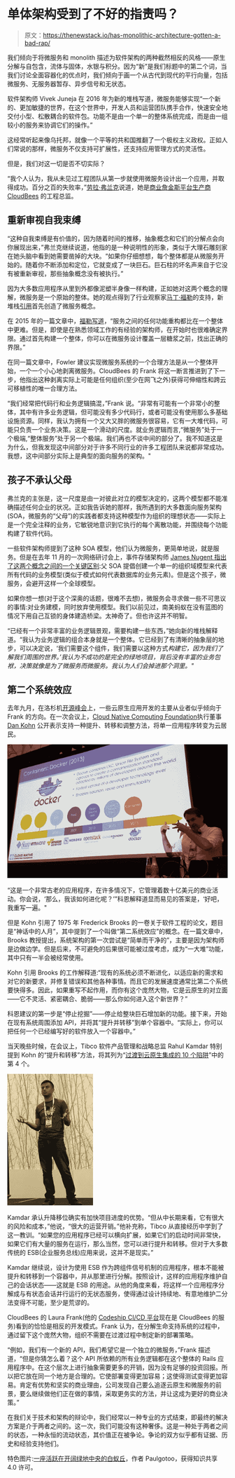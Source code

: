 # 单体架构受到了不好的指责吗？

> 原文：<https://thenewstack.io/has-monolithic-architecture-gotten-a-bad-rap/>

我们倾向于将微服务和 monolith 描述为软件架构的两种截然相反的风格——原生分解与自包含，流体与固体，水银与积分。因为“新”是我们标题中的第二个词，当我们讨论全面容器化的优点时，我们倾向于画一个从古代到现代的平行向量，包括微服务、无服务器暂存、异步信号和无状态。

软件架构师 Vivek Juneja 在 2016 年为新的堆栈写道，微服务能够实现“一个新的、更加敏捷的世界，在这个世界中，开发人员和运营团队携手合作，快速安全地交付小型、松散耦合的软件包。功能不是由一个单一的整体系统完成，而是由一组较小的服务来协调它们的操作。”

这经常听起来像乌托邦，就像一个平等的共和国推翻了一个极权主义政权。正如人们常说的那样，微服务不仅支持可扩展性，还支持应用管理方式的灵活性。

但是，我们对这一切是否不切实际？

“我个人认为，我从未见过工程团队从第一步就使用微服务设计出一个应用，并取得成功。百分之百的失败率，”[劳拉·弗兰克](https://www.linkedin.com/in/laurafrank/)说道，她是[商业詹金斯平台生产商 CloudBees](https://www.cloudbees.com/) 的工程总监。

## 重新审视自我束缚

“这种自我束缚是有价值的，因为随着时间的推移，抽象概念和它们的分解点会向你展现出来，”弗兰克继续说道，他指的是一种说明性的形象，类似于大理石雕刻家在她头脑中看到她需要凿掉的大块。“如果你仔细想想，每个整体都是从微服务开始的。随着你不断添加和定位，它就变成了一块巨石。巨石柱的坏名声来自于它没有被重新审视，那些抽象概念没有被执行。”

因为大多数应用程序从里到外都像泥塑半身像一样构建，正如她对这两个概念的理解，微服务是一个原始的整体。她的观点得到了行业观察家[马丁·福勒](https://martinfowler.com/)的支持，新堆栈[引用](https://thenewstack.io/microservices-terribly-named-ambiguously-defined/)首先创造了微服务概念。

在 2015 年的一篇文章中，[福勒写道](https://martinfowler.com/bliki/MonolithFirst.html)，“服务之间的任何功能重构都比在一个整体中更难。但是，即使是在熟悉领域工作的有经验的架构师，在开始时也很难确定界限。通过首先构建一个整体，你可以在微服务设计覆盖一层糖浆之前，找出正确的界限。”

在同一篇文章中，Fowler 建议实现微服务系统的一个合理方法是从一个整体开始，一个一个小心地剥离微服务。CloudBees 的 Frank 将这一断言推进到了下一步，他指出这种剥离实际上可能是任何组织(至少在网飞之外)获得可伸缩性和跨云可移植性的唯一合理方法。

“我们经常把代码行和业务逻辑搞混，”Frank 说。“非常有可能有一个非常小的整体，其中有许多业务逻辑，但可能没有多少代码行，或者可能没有使用那么多基础设施资源。同样，我认为拥有一个又大又胖的微服务很容易，它有一大堆代码，可能只负责一个业务决策。这是一个滑动的尺度。就业务逻辑而言,“微服务”处于一个极端,“整体服务”处于另一个极端。我们再也不谈中间的部分了。我不知道这是为什么，但我发现这中间部分对于许多不同行业的许多工程团队来说都非常成功。我想，这中间部分实际上是典型的面向服务的架构。"

## 孩子不承认父母

弗兰克的主张是，这一尺度是由一对彼此对立的模型决定的，这两个模型都不能准确描述任何企业的状况。正如我告诉她的那样，我所遇到的大多数面向服务架构(SOA，微服务的“父母”)的实践者都支持这种模型作为组织的理想状态——实际上是一个完全注释的业务，它敏锐地意识到它执行的每个离散功能，并围绕每个功能构建了软件代码。

一些软件架构师提到了这种 SOA 模型，他们认为微服务，更简单地说，就是服务。但是在去年 11 月的一次网络研讨会上，事件存储架构师 [James Nugent 指出了这两个概念之间的一个关键区别](https://www.youtube.com/watch?v=jRmpYprh3aE):父 SOA 提倡创建一个单一的组织域模型来代表所有代码的业务模型(类似于模式如何代表数据库的业务元素)。但是这个孩子，微服务，会避开这样一个全球模型。

如果你想一想(对于这个深奥的话题，很难不去想)，微服务会寻求做一些不可思议的事情:对业务建模，同时放弃使用模型。我们以前见过，南美蚂蚁在没有蓝图的情况下用自己互锁的身体建造桥梁。太神奇了。但也许这并不明智。

“已经有一个非常丰富的业务逻辑景观，需要构建一些东西，”她向新的堆栈解释道。“我认为业务逻辑的组合本身就是一个整体。它已经到了有清晰的抽象层的地步，可以决定说，‘我们需要这个组件，我们需要以这种方式*构建它，因为我们了解我们周围的世界。’我认为不成功的是完全的绿地项目，背后没有丰富的业务包袱，决策就像是为了微服务而微服务。我认为人们会掉进那个洞里。"*

## 第二个系统效应

去年九月，在洛杉机[开源峰会](https://thenewstack.io/open-source-summit-kubernetes-new-linux/)上，一些云原生应用开发的主要从业者似乎倾向于 Frank 的方向。在一次会议上，[Cloud Native Computing Foundation](https://www.cncf.io/)执行董事 [Dan Kohn](https://www.dankohn.com/) 公开表示支持一种提升、转移和调整方法，将单一应用程序转变为云居民。

![](img/e98ade4ae1dc13cadee75a3b7b01cc4d.png)

“这是一个非常古老的应用程序，在许多情况下，它管理着数十亿美元的商业活动。你会说，‘那么，我该如何进化呢？’”科恩解释道显而易见的答案是，‘好吧，我重写一遍。"

但是 Kohn 引用了 1975 年 Frederick Brooks 的一卷关于软件工程的论文，题目是“神话中的人月”，其中提到了一个叫做“第二系统效应”的概念。在一篇文章中，Brooks 教授提出，系统架构的第一次尝试是“简单而干净的”，主要是因为架构师是边做边学。但是后来，不可避免的后果很可能被过度考虑，成为“一大堆”功能，其中只有一半会被经常使用。

Kohn 引用 Brooks 的工作解释道:“现有的系统必须不断进化，以适应新的需求和对它的新要求，并修复错误和其他各种事情。而且它的发展速度通常比第二个系统要快得多。因此，如果重写不起作用，而你有这个庞然大物，它是云原生的对立面——它不灵活、紧密耦合、脆弱——那么你如何进入这个新世界？”

科恩建议的第一步是“停止挖掘”——停止给整块巨石增加新的功能。接下来，开始在现有系统周围添加 API，并将其“提升并转移”到单个容器中。“实际上，你可以把任何一个已经编写好的软件放入一个容器中。”

当天晚些时候，在会议上，Tibco 软件产品管理和战略总监 Rahul Kamdar 特别提到 Kohn 的“提升和转移”方法，将其列为“[过渡到云原生集成的 10 个陷阱](http://schd.ws/hosted_files/ossna2017/4e/Death%20of%20the%20ESB%20-%2010%20Pitfalls%20in%20the%20Transition%20to%20Cloud-Native%20Integration.pdf)”中的第 4 个。

![](img/fece392d5558bb9034e650c7021cf3e5.png)

Kamdar 承认升降移位确实有加快项目进度的优势。“但从中长期来看，它有很大的风险和成本，”他说，“很大的运营开销。”他补充称，Tibco 从直接经历中学到了这一教训。“如果您的应用程序已经可以横向扩展，如果它们的启动时间非常快，如果它们有大量的服务在运行，那么当然，您可以进行提升和转移。但对于大多数传统的 ESB(企业服务总线)应用来说，这并不是现实。”

Kamdar 继续说，设计为使用 ESB 作为跨组件信号机制的应用程序，根本不能被提升和转移到一个容器中，并从那里进行分解。按照设计，这样的应用程序维护自己的会话状态——这就是 ESB 的用途。从他的角度来看，将这样一个应用程序分解成与有状态会话并行运行的无状态服务，使得通过设计持续地、有意地维护二分法变得不可能，至少是荒谬的。

CloudBees 的 Laura Frank(他的 [Codeship CI/CD 平台](http://codeship.com/)现在是 CloudBees 的服务)看到的恰恰是相反的开发模式。Frank 认为，在分解生命支持系统的过程中，通过留下这个庞然大物，组织不需要在过渡过程中制定新的部署策略。

“例如，我们有一个新的 API，我们希望它是一个独立的微服务，”Frank 描述道，“但是你猜怎么着？这个 API 所依赖的所有业务逻辑都在这个整体的 Rails 应用程序中。在这个层次上进行抽象需要更多的开销，因为没有足够的投资回报。所以把它放在同一个地方是合理的。它使部署变得更加容易；这使得测试变得更加容易。肯定有优势和坚实的商业理由，公司发现自己要么追逐云原生和微服务的前景，要么继续做他们正在做的事情，采取更务实的方法，并让这成为更好的商业决策。”

在我们关于技术和架构的辩论中，我们经常以一种专业的方式结束，即最终的解决方案是介于两者之间的。这一次，我们可能没有这种奢侈。这是一种处于两者之间的状态，一种永恒的流动状态，其价值正在被争论。争论的双方似乎都有证据、历史和经验支持他们。

特色图片:[一座活跃在开阔绿地中央的白蚁丘](https://commons.wikimedia.org/wiki/File:Termite_hill_NT.jpg)，作者 Paulgotoo，获得知识共享 4.0 许可。

<svg xmlns:xlink="http://www.w3.org/1999/xlink" viewBox="0 0 68 31" version="1.1"><title>Group</title> <desc>Created with Sketch.</desc></svg>